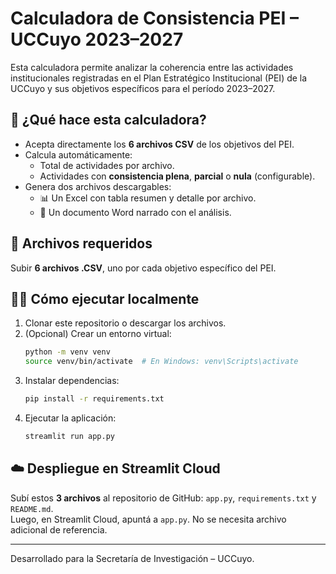 # Calculadora de Consistencia PEI – UCCuyo 2023–2027

Esta calculadora permite analizar la coherencia entre las actividades institucionales registradas en el Plan Estratégico Institucional (PEI) de la UCCuyo y sus objetivos específicos para el período 2023–2027.

## 🚀 ¿Qué hace esta calculadora?
- Acepta directamente los **6 archivos CSV** de los objetivos del PEI.
- Calcula automáticamente:
  - Total de actividades por archivo.
  - Actividades con **consistencia plena**, **parcial** o **nula** (configurable).
- Genera dos archivos descargables:
  - 📊 Un Excel con tabla resumen y detalle por archivo.
  - 📄 Un documento Word narrado con el análisis.

## 📁 Archivos requeridos
Subir **6 archivos .CSV**, uno por cada objetivo específico del PEI.

## 🧑‍💻 Cómo ejecutar localmente

1. Clonar este repositorio o descargar los archivos.
2. (Opcional) Crear un entorno virtual:
   ```bash
   python -m venv venv
   source venv/bin/activate  # En Windows: venv\Scripts\activate
   ```
3. Instalar dependencias:
   ```bash
   pip install -r requirements.txt
   ```
4. Ejecutar la aplicación:
   ```bash
   streamlit run app.py
   ```

## ☁️ Despliegue en Streamlit Cloud
Subí estos **3 archivos** al repositorio de GitHub: `app.py`, `requirements.txt` y `README.md`.  
Luego, en Streamlit Cloud, apuntá a `app.py`. No se necesita archivo adicional de referencia.

---

Desarrollado para la Secretaría de Investigación – UCCuyo.
